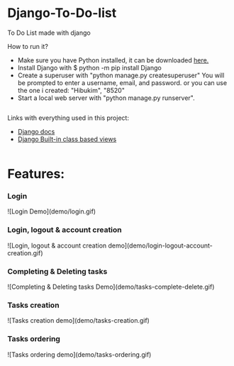 # Django-To-Do-list
To Do List made with django

How to run it?
<table>
  <tbody>
       <ul>
         <li>Make sure you have Python installed, it can be downloaded <a href="https://www.python.org/downloads/">here.</a></li>
         <li>Install Django with $ python -m pip install Django</li>
         <li>Create a superuser with "python manage.py createsuperuser" You will be prompted to enter a username, email, and password. or you can use the one i created: "Hibukim", "8520"</li>
         <li>Start a local web server with "python manage.py runserver".</li>
       </ul>
  </tbody>
</table>

Links with everything used in this project:
<table>
  <tbody>
       <ul>
         <li><a href="https://docs.djangoproject.com/en/3.2/">Django docs</a></li>
         <li><a href="https://docs.djangoproject.com/en/3.2/ref/class-based-views/">Django Built-in class based views</a></li>
       </ul>
  </tbody>
</table>


<h1>Features:</h1> 

<h3>Login</h3>
![Login Demo](demo/login.gif)<br/>

<h3>Login, logout & account creation</h3>
![Login, logout & account creation demo](demo/login-logout-account-creation.gif)<br/>

<h3>Completing & Deleting tasks</h3>
![Completing & Deleting tasks Demo](demo/tasks-complete-delete.gif)<br/>

<h3>Tasks creation</h3>
![Tasks creation demo](demo/tasks-creation.gif)<br/>

<h3>Tasks ordering</h3>
![Tasks ordering demo](demo/tasks-ordering.gif)<br/>
